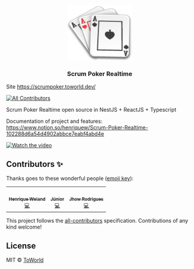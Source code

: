 <p align="center">
  <img src="https://raw.githubusercontent.com/toworld-dev/scrum-poker-online-frontend/master/assets/icon.png" height="150" width="175" alt="Unform" />
</p>

<h3 align="center">
  Scrum Poker Realtime
</h3>

Site https://scrumpoker.toworld.dev/

<!-- ALL-CONTRIBUTORS-BADGE:START - Do not remove or modify this section -->

[![All Contributors](https://img.shields.io/badge/all_contributors-3-orange.svg?style=flat-square)](#contributors-)

<!-- ALL-CONTRIBUTORS-BADGE:END -->

Scrum Poker Realtime open source in NestJS + ReactJS + Typescript

Documentation of project and features: https://www.notion.so/henriquew/Scrum-Poker-Realtime-102288d6a54d4902abbce7eabf4abd4e

[![Watch the video](https://i.imgur.com/EVwtYdc.png)](https://www.youtube.com/embed/joYhKwexWRY)

## Contributors ✨

Thanks goes to these wonderful people ([emoji key](https://allcontributors.org/docs/en/emoji-key)):

<!-- ALL-CONTRIBUTORS-LIST:START - Do not remove or modify this section -->
<!-- prettier-ignore-start -->
<!-- markdownlint-disable -->
<table>
  <tr>
    <td align="center"><a href="https://linkedin.com/in/henrique-weiand"><img src="https://avatars1.githubusercontent.com/u/6539492?v=4" width="100px;" alt=""/><br /><sub><b>Henrique Weiand</b></sub></a><br /><a href="https://github.com/toworld-dev/scrum-poker-online/commits?author=henriqueweiand" title="Code">💻</a></td>
    <td align="center"><a href="https://github.com/marcos-antonio"><img src="https://avatars0.githubusercontent.com/u/20249442?v=4" width="100px;" alt=""/><br /><sub><b>Júnior</b></sub></a><br /><a href="https://github.com/toworld-dev/scrum-poker-online/commits?author=marcos-antonio" title="Code">💻</a></td>
    <td align="center"><a href="http://www.pingadoweb.com.br"><img src="https://avatars3.githubusercontent.com/u/1730922?v=4" width="100px;" alt=""/><br /><sub><b>Jhow Rodrigues</b></sub></a><br /><a href="https://github.com/toworld-dev/scrum-poker-online/commits?author=jhowr" title="Code">💻</a></td>
  </tr>
</table>

<!-- markdownlint-enable -->
<!-- prettier-ignore-end -->

<!-- ALL-CONTRIBUTORS-LIST:END -->

This project follows the [all-contributors](https://github.com/all-contributors/all-contributors) specification. Contributions of any kind welcome!

## License

MIT © [ToWorld](https://github.com/toworld-dev)
